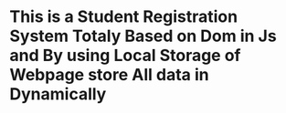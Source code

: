 # This is a Student Registration System Totaly Based on Dom in Js and By using Local Storage of Webpage store All data in Dynamically
